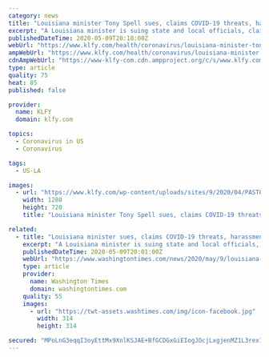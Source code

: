 ```yaml
---
category: news
title: "Louisiana minister Tony Spell sues, claims COVID-19 threats, harassment"
excerpt: "A Louisiana minister is suing state and local officials, claiming they threatened and harassed him about the state’s COVID-19 pandemic ban on large gatherings."
publishedDateTime: 2020-05-09T20:10:00Z
webUrl: "https://www.klfy.com/health/coronavirus/louisiana-minister-tony-spell-sues-claims-covid-19-threats-harassment/"
ampWebUrl: "https://www.klfy.com/health/coronavirus/louisiana-minister-tony-spell-sues-claims-covid-19-threats-harassment/amp/"
cdnAmpWebUrl: "https://www-klfy-com.cdn.ampproject.org/c/s/www.klfy.com/health/coronavirus/louisiana-minister-tony-spell-sues-claims-covid-19-threats-harassment/amp/"
type: article
quality: 75
heat: 85
published: false

provider:
  name: KLFY
  domain: klfy.com

topics:
  - Coronavirus in US
  - Coronavirus

tags:
  - US-LA

images:
  - url: "https://www.klfy.com/wp-content/uploads/sites/9/2020/04/PASTOR-TONY-SPELL-PIC-2-1.jpg?w=557&h=315&crop=1&resize=1280,720"
    width: 1280
    height: 720
    title: "Louisiana minister Tony Spell sues, claims COVID-19 threats, harassment"

related:
  - title: "Louisiana minister sues, claims COVID-19 threats, harassment"
    excerpt: "A Louisiana minister is suing state and local officials, claiming they threatened and harassed him about the state’s COVID-19 pandemic ban on large gatherings."
    publishedDateTime: 2020-05-09T20:01:00Z
    webUrl: "https://www.washingtontimes.com/news/2020/may/9/louisiana-minister-sues-claims-covid-19-threats-ha/"
    type: article
    provider:
      name: Washington Times
      domain: washingtontimes.com
    quality: 55
    images:
      - url: "https://twt-assets.washtimes.com/img/icon-facebook.jpg"
        width: 314
        height: 314

secured: "MPoLnG3eqqI3oyEttMx9XnlKSJAE+BfGCDGxGiEIogJOcjLxgjenMZ1L3rex1/peFr3HoIK7XmIW8zUGKCV5FTvubTMURa5g8Kmxo5RIt/eFjr0UgtVRB2qDbpTvvhdxFqK0FBQuYIgL/RbKNT+6aG/mvSo/W0fPQktKFRSIVl+wus+VeRuZlakd/uor9ZkjtHCBV8DaL/BLDzX8+n1DSIAmfwze6OGb+hBpRYfDRPNR3dglkhBid2WgY+7sLFwNUOhWMvnt2peevBpPFP0GV82EuHVpD+UPu//9FAnumOLWhnV0w4LaYLCtK2hAu6h8;ufJjcxK4M0F58+lqVVVYPQ=="
---
```


